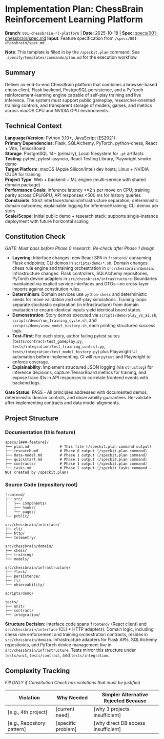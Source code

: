 # Implementation Plan: ChessBrain Reinforcement Learning Platform

**Branch**: `001-chessbrain-rl-platform` | **Date**: 2025-10-18 | **Spec**: [specs/001-chessbrain/spec.md](specs/001-chessbrain/spec.md)
**Input**: Feature specification from `/specs/001-chessbrain/spec.md`

**Note**: This template is filled in by the `/speckit.plan` command. See `.specify/templates/commands/plan.md` for the execution workflow.

## Summary

Deliver an end-to-end ChessBrain platform that combines a browser-based chess client, Flask backend, PostgreSQL persistence, and a PyTorch reinforcement-learning engine capable of self-play training and live inference. The system must support public gameplay, researcher-oriented training controls, and transparent storage of models, games, and metrics across macOS CPU and NVIDIA GPU environments.

## Technical Context

<!--
  ACTION REQUIRED: Replace the content in this section with the technical details
  for the project. The structure here is presented in advisory capacity to guide
  the iteration process.
-->

**Language/Version**: Python 3.10+, JavaScript (ES2021)  
**Primary Dependencies**: Flask, SQLAlchemy, PyTorch, python-chess, React + Vite, TensorBoard  
**Storage**: PostgreSQL 14+ (primary), Local filesystem for `.pt` artifacts  
**Testing**: pytest, pytest-asyncio, React Testing Library, Playwright smoke demo  
**Target Platform**: macOS (Apple Silicon/Intel) dev hosts; Linux + NVIDIA CUDA for training  
**Project Type**: Web + backend + ML engine (multi-service with shared domain package)  
**Performance Goals**: Inference latency <=2 s per move on CPU; training parity across CPU/GPU; API responses <500 ms for history queries  
**Constraints**: Strict interface/domain/infrastructure separation; deterministic domain outcomes; explainable logging for inference/training; CLI demos per story  
**Scale/Scope**: Initial public demo + research stack; supports single-instance deployment with future horizontal scaling

## Constitution Check

*GATE: Must pass before Phase 0 research. Re-check after Phase 1 design.*

- **Layering**: Interface changes: new React SPA in `frontend/` consuming Flask endpoints; CLI demos in `scripts/demo/*.sh`. Domain changes: chess rule engine and training orchestration in `src/chessbrain/domain`. Infrastructure changes: Flask controllers, SQLAlchemy repositories, PyTorch device adapters in `src/chessbrain/infrastructure`. Boundaries maintained via explicit service interfaces and DTOs—no cross-layer imports against constitution rules.
- **Determinism**: Domain services use `python-chess` and deterministic seeds for move validation and self-play simulations. Training loops separate stochastic exploration (in infrastructure) from domain evaluation to ensure identical inputs yield identical board states.
- **Demonstration**: Story demos executed via `scripts/demo/play_vs_ai.sh`, `scripts/demo/run_training_cycle.sh`, and `scripts/demo/view_model_history.sh`, each printing structured success logs.
- **Test-First**: For each story, author failing pytest suites (`tests/contract/test_gameplay.py`, `tests/integration/test_training_control.py`, `tests/integration/test_model_history.py`) plus Playwright UI automation before implementing. CI will run `pytest` and Playwright to enforce coverage.
- **Explainability**: Implement structured JSON logging (via `structlog`) for inference decisions, capture TensorBoard metrics for training, and expose trace IDs in API responses to correlate frontend events with backend logs.

**Gate Status**: PASS – All principles addressed with documented demos, deterministic domain controls, and observability guarantees. Re-validate after implementing contracts and data model alignments.

## Project Structure

### Documentation (this feature)

```
specs/[###-feature]/
├── plan.md              # This file (/speckit.plan command output)
├── research.md          # Phase 0 output (/speckit.plan command)
├── data-model.md        # Phase 1 output (/speckit.plan command)
├── quickstart.md        # Phase 1 output (/speckit.plan command)
├── contracts/           # Phase 1 output (/speckit.plan command)
└── tasks.md             # Phase 2 output (/speckit.tasks command - NOT created by /speckit.plan)
```

### Source Code (repository root)
<!--
  ACTION REQUIRED: Replace the placeholder tree below with the concrete layout
  for this feature. Delete unused options and expand the chosen structure with
  real paths (e.g., apps/admin, packages/something). The delivered plan must
  not include Option labels.
-->

```
frontend/
├── src/
│   ├── components/
│   ├── hooks/
│   └── pages/
└── public/

src/chessbrain/interface/
├── cli/
├── http/
└── telemetry/

src/chessbrain/domain/
├── chess/
├── training/
└── models/

src/chessbrain/infrastructure/
├── flask/
├── persistence/
├── rl/
└── observability/

scripts/demo/

tests/
├── unit/
├── contract/
└── integration/
```

**Structure Decision**: Interface code spans `frontend/` (React client) and `src/chessbrain/interface` (CLI + HTTP adapters). Domain logic, including chess rule enforcement and training orchestration contracts, resides in `src/chessbrain/domain`. Infrastructure adapters for Flask APIs, SQLAlchemy repositories, and PyTorch device management live in `src/chessbrain/infrastructure`. Tests mirror this structure under `tests/unit`, `tests/contract`, and `tests/integration`.

## Complexity Tracking

*Fill ONLY if Constitution Check has violations that must be justified*

| Violation | Why Needed | Simpler Alternative Rejected Because |
|-----------|------------|-------------------------------------|
| [e.g., 4th project] | [current need] | [why 3 projects insufficient] |
| [e.g., Repository pattern] | [specific problem] | [why direct DB access insufficient] |
